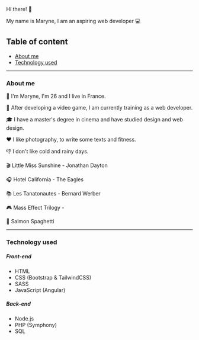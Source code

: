 


Hi there! :wave:

My name is Maryne, I am an aspiring web developer :computer:

## Table of content
- [About me](#about-me)
- [Technology used](#technology-used)

---

### About me

:woman:  I'm Maryne, I'm 26 and I live in France.

:briefcase: After developing a video game, I am currently training as a web developer.

:mortar_board: I have a master's degree in cinema and have studied design and web design.

:heart: I like photography, to write some texts and fitness.

:-1: I don't like cold and rainy days.

:clapper: Little Miss Sunshine - Jonathan Dayton

:headphones: Hotel California - The Eagles

:books: Les Tanatonautes - Bernard Werber

:video_game: Mass Effect Trilogy - 

:spaghetti: Salmon Spaghetti

---
### Technology used

##### Front-end
+ HTML 
+ CSS (Bootstrap  & TailwindCSS)
+ SASS
+ JavaScript (Angular)
##### Back-end
+ Node.js
+ PHP (Symphony)
+ SQL

